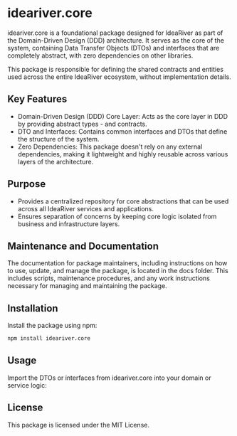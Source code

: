 # ideariver.core

ideariver.core is a foundational package designed for IdeaRiver as part of the Domain-Driven Design (DDD) architecture. It serves as the core of the system, containing Data Transfer Objects (DTOs) and interfaces that are completely abstract, with zero dependencies on other libraries.

This package is responsible for defining the shared contracts and entities used across the entire IdeaRiver ecosystem, without implementation details.

## Key Features

- Domain-Driven Design (DDD) Core Layer: Acts as the core layer in DDD by providing abstract types - and contracts.
- DTO and Interfaces: Contains common interfaces and DTOs that define the structure of the system.
- Zero Dependencies: This package doesn't rely on any external dependencies, making it lightweight and highly reusable across various layers of the architecture.

## Purpose

- Provides a centralized repository for core abstractions that can be used across all IdeaRiver services and applications.
- Ensures separation of concerns by keeping core logic isolated from business and infrastructure layers.

## Maintenance and Documentation

The documentation for package maintainers, including instructions on how to use, update, and manage the package, is located in the docs folder. This includes scripts, maintenance procedures, and any work instructions necessary for managing and maintaining the package.


## Installation

Install the package using npm:

```bash
npm install ideariver.core
```

## Usage

Import the DTOs or interfaces from ideariver.core into your domain or service logic:

## License

This package is licensed under the MIT License.
